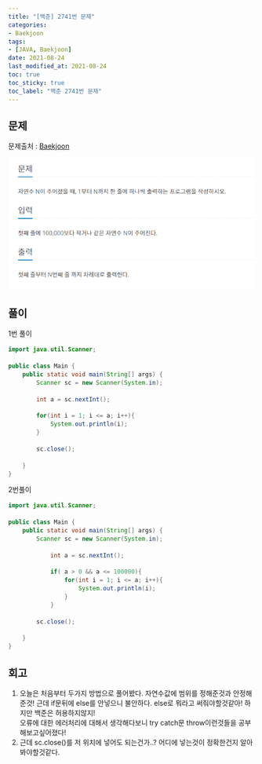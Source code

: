 ```yaml
---
title: "[백준] 2741번 문제"
categories:
- Baekjoon
tags: 
- [JAVA, Baekjoon]
date: 2021-08-24
last_modified_at: 2021-08-24
toc: true
toc_sticky: true
toc_label: "백준 2741번 문제"
---
```


## 문제

문제출처 : [Baekjoon][Baekjoon]

[Baekjoon]: https://www.acmicpc.net/problem/2741

![img](/image/bj_2741.PNG)

## 풀이

1번 풀이
```java
import java.util.Scanner;

public class Main {
    public static void main(String[] args) {
        Scanner sc = new Scanner(System.in);

        int a = sc.nextInt();

        for(int i = 1; i <= a; i++){
            System.out.println(i);
        }
        
        sc.close();

    }
}
```
2번풀이
```java
import java.util.Scanner;

public class Main {
    public static void main(String[] args) {
        Scanner sc = new Scanner(System.in);

            int a = sc.nextInt();

            if( a > 0 && a <= 100000){
                for(int i = 1; i <= a; i++){
                    System.out.println(i);
                }
            }

        sc.close();

    }
}

```

## 회고

1. 오늘은 처음부터 두가지 방법으로 풀어봤다. 자연수값에 범위를 정해준것과 안정해준것! 근데 if문뒤에 else를 안넣으니 불안하다. else로 뭐라고 써줘야할것같아! 하지만 백준은 허용하지않지!   
오류에 대한 에러처리에 대해서 생각해다보니 try catch문 throw이런것들을 공부해보고싶어졌다!
2. 근데 sc.close()를 저 위치에 넣어도 되는건가..? 어디에 넣는것이 정확한건지 알아봐야할것같다.